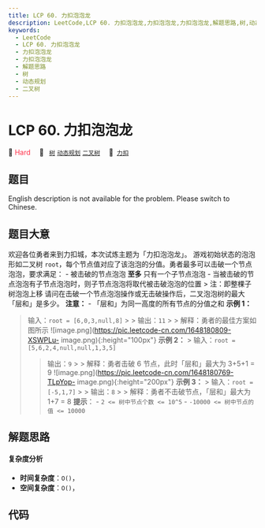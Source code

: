 ```yaml
---
title: LCP 60. 力扣泡泡龙
description: LeetCode,LCP 60. 力扣泡泡龙,力扣泡泡龙,力扣泡泡龙,解题思路,树,动态规划,二叉树
keywords:
  - LeetCode
  - LCP 60. 力扣泡泡龙
  - 力扣泡泡龙
  - 力扣泡泡龙
  - 解题思路
  - 树
  - 动态规划
  - 二叉树
---
```


# LCP 60. 力扣泡泡龙

🔴 <font color=#ff334b>Hard</font>&emsp; 🔖&ensp; [`树`](/tag/tree.md) [`动态规划`](/tag/dynamic-programming.md) [`二叉树`](/tag/binary-tree.md)&emsp; 🔗&ensp;[`力扣`](https://leetcode.cn/problems/WInSav)

## 题目

English description is not available for the problem. Please switch to
Chinese.


## 题目大意

欢迎各位勇者来到力扣城，本次试炼主题为「力扣泡泡龙」。 游戏初始状态的泡泡形如二叉树
`root`，每个节点值对应了该泡泡的分值。勇者最多可以击破一个节点泡泡，要求满足： \- 被击破的节点泡泡 **至多** 只有一个子节点泡泡 \-
当被击破的节点泡泡有子节点泡泡时，则子节点泡泡将取代被击破泡泡的位置 > 注：即整棵子树泡泡上移
请问在击破一个节点泡泡操作或无击破操作后，二叉泡泡树的最大「层和」是多少。 **注意：** \- 「层和」为同一高度的所有节点的分值之和 **示例 1：**
> 输入：`root = [6,0,3,null,8]` > > 输出：`11` > > 解释：勇者的最佳方案如图所示
>![image.png](https://pic.leetcode-cn.com/1648180809-XSWPLu-
image.png){:height="100px"} **示例 2：** > 输入：`root = [5,6,2,4,null,null,1,3,5]`
> > 输出：`9` > > 解释：勇者击破 6 节点，此时「层和」最大为 3+5+1 = 9
>![image.png](https://pic.leetcode-cn.com/1648180769-TLpYop-
image.png){:height="200px"} **示例 3：** > 输入：`root = [-5,1,7]` > > 输出：`8` > >
解释：勇者不击破节点，「层和」最大为 1+7 = 8 **提示**： \- `2 <= 树中节点个数 <= 10^5` \- `-10000 <=
树中节点的值 <= 10000`


## 解题思路

#### 复杂度分析

- **时间复杂度**：`O()`，
- **空间复杂度**：`O()`，

## 代码

```javascript

```